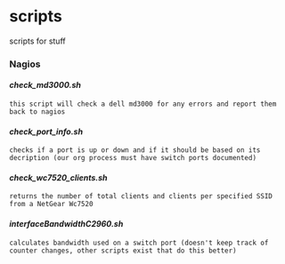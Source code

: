 # scripts #
scripts for stuff


### Nagios #
#### *check_md3000.sh*
`this script will check a dell md3000 for any errors and report them back to nagios`

#### *check_port_info.sh*
`checks if a port is up or down and if it should be based on its decription (our org process must have switch ports documented)`

#### *check_wc7520_clients.sh*
`returns the number of total clients and clients per specified SSID from a NetGear Wc7520`


#### *interfaceBandwidthC2960.sh*
`calculates bandwidth used on a switch port (doesn't keep track of counter changes, other scripts exist that do this better)`
